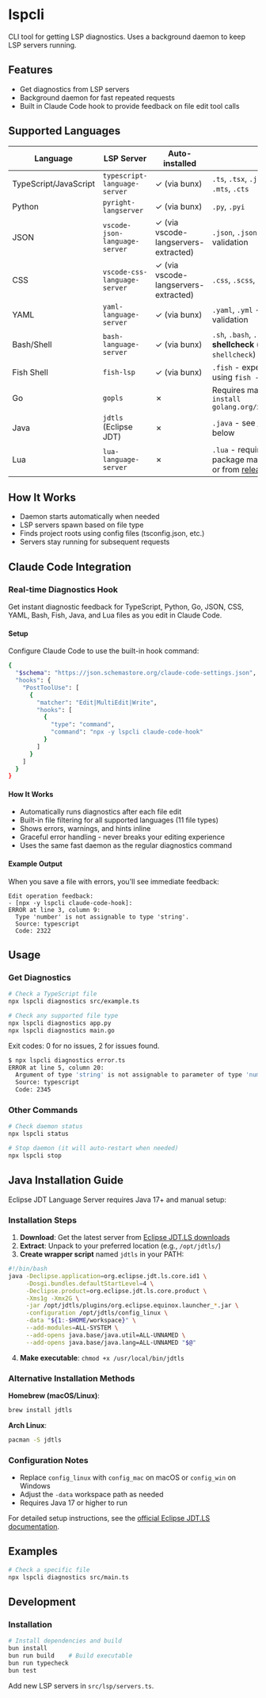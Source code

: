 # lspcli

CLI tool for getting LSP diagnostics. Uses a background daemon to keep LSP servers running.

## Features

- Get diagnostics from LSP servers
- Background daemon for fast repeated requests
- Built in Claude Code hook to provide feedback on file edit tool calls

## Supported Languages

| Language | LSP Server | Auto-installed | Notes |
|----------|------------|----------------|-------|
| TypeScript/JavaScript | `typescript-language-server` | ✓ (via bunx) | `.ts`, `.tsx`, `.js`, `.jsx`, `.mjs`, `.cjs`, `.mts`, `.cts` |
| Python | `pyright-langserver` | ✓ (via bunx) | `.py`, `.pyi` |
| JSON | `vscode-json-language-server` | ✓ (via vscode-langservers-extracted) | `.json`, `.jsonc` - includes schema validation |
| CSS | `vscode-css-language-server` | ✓ (via vscode-langservers-extracted) | `.css`, `.scss`, `.sass`, `.less` |
| YAML | `yaml-language-server` | ✓ (via bunx) | `.yaml`, `.yml` - includes schema validation |
| Bash/Shell | `bash-language-server` | ✓ (via bunx) | `.sh`, `.bash`, `.zsh` - **requires shellcheck** (`brew install shellcheck`) |
| Fish Shell | `fish-lsp` | ✓ (via bunx) | `.fish` - experimental diagnostics using `fish --no-execute` |
| Go | `gopls` | ✗ | Requires manual install: `go install golang.org/x/tools/gopls@latest` |
| Java | `jdtls` (Eclipse JDT) | ✗ | `.java` - see [Java Installation](#java-installation-guide) below |
| Lua | `lua-language-server` | ✗ | `.lua` - requires manual install via package manager (brew, scoop) or from [releases](https://github.com/LuaLS/lua-language-server/releases) |


## How It Works

- Daemon starts automatically when needed
- LSP servers spawn based on file type  
- Finds project roots using config files (tsconfig.json, etc.)
- Servers stay running for subsequent requests

## Claude Code Integration

### Real-time Diagnostics Hook

Get instant diagnostic feedback for TypeScript, Python, Go, JSON, CSS, YAML, Bash, Fish, Java, and Lua files as you edit in Claude Code.

#### Setup

Configure Claude Code to use the built-in hook command:

```bash
{
  "$schema": "https://json.schemastore.org/claude-code-settings.json",
  "hooks": {
    "PostToolUse": [
      {
        "matcher": "Edit|MultiEdit|Write",
        "hooks": [
          {
            "type": "command",
            "command": "npx -y lspcli claude-code-hook"
          }
        ]
      }
    ]
  }
}
```

#### How It Works

- Automatically runs diagnostics after each file edit
- Built-in file filtering for all supported languages (11 file types)
- Shows errors, warnings, and hints inline
- Graceful error handling - never breaks your editing experience
- Uses the same fast daemon as the regular diagnostics command

#### Example Output

When you save a file with errors, you'll see immediate feedback:

```
Edit operation feedback:
- [npx -y lspcli claude-code-hook]: 
ERROR at line 3, column 9:
  Type 'number' is not assignable to type 'string'.
  Source: typescript
  Code: 2322
```

## Usage

### Get Diagnostics

```bash
# Check a TypeScript file
npx lspcli diagnostics src/example.ts

# Check any supported file type
npx lspcli diagnostics app.py
npx lspcli diagnostics main.go
```

Exit codes: 0 for no issues, 2 for issues found.

```bash
$ npx lspcli diagnostics error.ts
ERROR at line 5, column 20:
  Argument of type 'string' is not assignable to parameter of type 'number'.
  Source: typescript
  Code: 2345
```

### Other Commands

```bash
# Check daemon status
npx lspcli status

# Stop daemon (it will auto-restart when needed)
npx lspcli stop
```

## Java Installation Guide

Eclipse JDT Language Server requires Java 17+ and manual setup:

### Installation Steps

1. **Download**: Get the latest server from [Eclipse JDT.LS downloads](http://download.eclipse.org/jdtls/snapshots/)
2. **Extract**: Unpack to your preferred location (e.g., `/opt/jdtls/`)
3. **Create wrapper script** named `jdtls` in your PATH:

```bash
#!/bin/bash
java -Declipse.application=org.eclipse.jdt.ls.core.id1 \
     -Dosgi.bundles.defaultStartLevel=4 \
     -Declipse.product=org.eclipse.jdt.ls.core.product \
     -Xms1g -Xmx2G \
     -jar /opt/jdtls/plugins/org.eclipse.equinox.launcher_*.jar \
     -configuration /opt/jdtls/config_linux \
     -data "${1:-$HOME/workspace}" \
     --add-modules=ALL-SYSTEM \
     --add-opens java.base/java.util=ALL-UNNAMED \
     --add-opens java.base/java.lang=ALL-UNNAMED "$@"
```

4. **Make executable**: `chmod +x /usr/local/bin/jdtls`

### Alternative Installation Methods

**Homebrew (macOS/Linux)**:
```bash
brew install jdtls
```

**Arch Linux**:
```bash
pacman -S jdtls
```

### Configuration Notes

- Replace `config_linux` with `config_mac` on macOS or `config_win` on Windows
- Adjust the `-data` workspace path as needed
- Requires Java 17 or higher to run

For detailed setup instructions, see the [official Eclipse JDT.LS documentation](https://github.com/eclipse-jdtls/eclipse.jdt.ls).

## Examples

```bash
# Check a specific file
npx lspcli diagnostics src/main.ts
```

## Development

### Installation

```bash
# Install dependencies and build
bun install
bun run build    # Build executable
bun run typecheck
bun test
```

Add new LSP servers in `src/lsp/servers.ts`.
